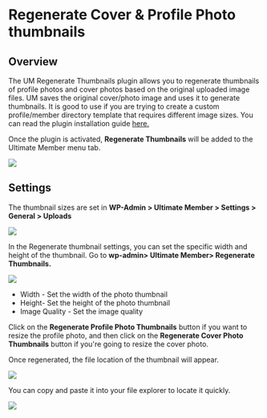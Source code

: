 ---
---
# Regenerate Cover & Profile Photo thumbnails
Overview
--------

 The UM Regenerate Thumbnails plugin allows you to regenerate thumbnails of profile photos and cover photos based on the original uploaded image files. UM saves the original cover/photo image and uses it to generate thumbnails. It is good to use if you are trying to create a custom profile/member directory template that requires different image sizes. You can read the plugin installation guide  [here.](/docs-v3/um-extended/article/1663-download-installation-of-the-basic-extensions)

 Once the plugin is activated,  <strong>Regenerate Thumbnails</strong> will be added to the Ultimate Member menu tab.

  ![](https://s3.amazonaws.com/helpscout.net/docs/assets/561c96629033600a7a36d662/images/61e18bfdc73ba12e69a4ffd9/file-dN4DZdJCsi.png)

Settings
--------

 The thumbnail sizes are set in <strong>WP-Admin &gt; Ultimate Member &gt; Settings &gt; General &gt; Uploads</strong>

  ![](https://s3.amazonaws.com/helpscout.net/docs/assets/561c96629033600a7a36d662/images/61eaaa3d2130e5169467f398/file-yLsVjOrNLy.png)

 In the Regenerate thumbnail settings, you can set the specific width and height of the thumbnail. Go to <strong>wp-admin&gt; Ultimate Member&gt; Regenerate Thumbnails.</strong>

  ![](https://s3.amazonaws.com/helpscout.net/docs/assets/561c96629033600a7a36d662/images/61e18cc0c73ba12e69a4ffe4/file-AmJrAGv69X.png)

- Width - Set the width of the photo thumbnail
- Height- Set the height of the photo thumbnail
- Image Quality - Set the image quality

 Click on the <strong>Regenerate Profile Photo Thumbnails</strong> button if you want to resize the profile photo, and then click on the <strong>Regenerate Cover Photo Thumbnails</strong> button if you're going to resize the cover photo.

 Once regenerated, the file location of the thumbnail will appear.

  ![](https://s3.amazonaws.com/helpscout.net/docs/assets/561c96629033600a7a36d662/images/61e18e90b54d116b7c39771f/file-KFqgMuiXPb.png)

 You can copy and paste it into your file explorer to locate it quickly.

  ![](https://s3.amazonaws.com/helpscout.net/docs/assets/561c96629033600a7a36d662/images/61e18f7579a38f5473fd3fcd/file-mmoyaNfw2k.png)